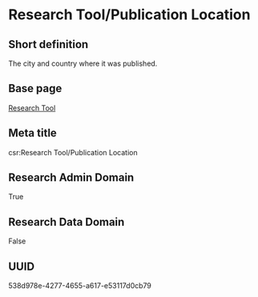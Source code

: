 # Research Tool/Publication Location
## Short definition
The city and country where it was published.
## Base page
[Research Tool](https://github.com/EuroCRIS/CASRAI-Dictionairies/blob/main/Objects/Research%20Tool.md)
## Meta title
csr:Research Tool/Publication Location
## Research Admin Domain
True
## Research Data Domain
False
## UUID
538d978e-4277-4655-a617-e53117d0cb79
